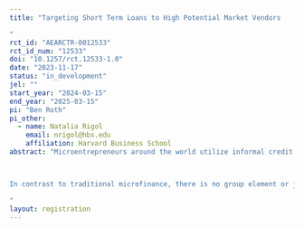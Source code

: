 ```yaml
---
title: "Targeting Short Term Loans to High Potential Market Vendors
"
rct_id: "AEARCTR-0012533"
rct_id_num: "12533"
doi: "10.1257/rct.12533-1.0"
date: "2023-11-17"
status: "in_development"
jel: ""
start_year: "2024-03-15"
end_year: "2025-03-15"
pi: "Ben Roth"
pi_other:
  - name: Natalia Rigol
    email: nrigol@hbs.edu
    affiliation: Harvard Business School
abstract: "Microentrepreneurs around the world utilize informal credit at exorbitant interest rates. Many of these entrepreneurs have access to, but do not utilize microfinance because the timing of their cash flows does not match the microfinance repayment schedules. We are evaluating the impact of a short-term working capital credit product meant to flexibly match the cash flows of market vendors at interest rates significantly above microcredit but far below the informal sources of credit utilized in these markets. We will evaluate the efficacy of community nominations, formal credit histories, and self reported business characteristics in identifying entrepreneurs with high-growth opportunities and reliable credit risks.

In contrast to traditional microfinance, there is no group element or joint liability associated with this credit product. As such, identifying good borrowers, both those who are likely to repay their loans as well as those who are likely to have high-growth opportunities, presents novel challenges. Alongside evaluating the impact of the credit product, we will evaluate the usefulness of three sources of information for targeting entrepreneurs. 1) Nominations from neighboring vendors (Hussam et al. 2022), 2) Formal credit histories, 3) Self reported business characteristics and investment opportunities. 
"
layout: registration
---
```


